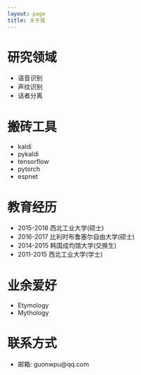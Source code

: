 ```yaml
---
layout: page
title: 关于我 
---
```




<h1> 研究领域 </h1>
<ul>
<li>语音识别</li>
<li>声纹识别</li>
<li>话者分离</li>
</ul>

<h1> 搬砖工具 </h1>
<ul>
<li>kaldi</li>
<li>pykaldi</li>
<li>tensorflow</li>
<li>pytorch</li>
<li>espnet</li>
</ul>

<h1> 教育经历 </h1>
<ul>
<li>2015-2018 西北工业大学(硕士)</li>
<li>2016-2017 比利时布鲁塞尔自由大学(硕士)</li>
<li>2014-2015 韩国成均馆大学(交换生)</li>
<li>2011-2015 西北工业大学(学士)</li>
</ul>

<h1> 业余爱好 </h1>
<ul>
<li>Etymology</li>
<li>Mythology</li>
</ul>


<h1> 联系方式  </h1>
<ul>
<li> 邮箱: guonwpu@qq.com </li>
</ul>
